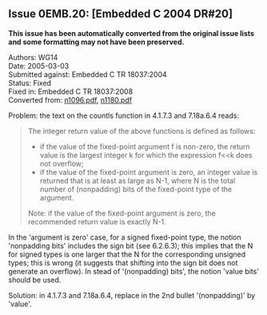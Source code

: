 ## Issue 0EMB.20: \[Embedded C 2004 DR#20]

**This issue has been automatically converted from the original issue lists and some formatting may not have been preserved.**

Authors: WG14  
Date: 2005-03-03  
Submitted against: Embedded C TR 18037:2004  
Status: Fixed  
Fixed in: Embedded C TR 18037:2008  
Converted from: [n1096.pdf](https://www.open-std.org/jtc1/sc22/wg14/www/docs/n1096.pdf), [n1180.pdf](https://www.open-std.org/jtc1/sc22/wg14/www/docs/n1180.pdf)

Problem: the text on the countls function in 4.1.7.3 and 7.18a.6.4 reads:

> The integer return value of the above functions is defined as follows:
>
> * if the value of the fixed-point argument f is non-zero, the return value is the largest integer k for which the expression f\<\<k does not overflow;
> * if the value of the fixed-point argument is zero, an integer value is returned that is at least as large as N-1, where N is the total number of (nonpadding) bits of the fixed-point type of the argument.
>
> Note: if the value of the fixed-point argument is zero, the recommended return
> value is exactly N-1.

In the 'argument is zero' case, for a signed fixed-point type, the notion
'nonpadding bits' includes the sign bit (see 6.2.6.3); this implies that the N
for signed types is one larger that the N for the corresponding unsigned types;
this is wrong (it suggests that shifting into the sign bit does not generate an
overflow). In stead of '(nonpadding) bits', the notion 'value bits' should be
used.

Solution: in 4.1.7.3 and 7.18a.6.4, replace in the 2nd bullet '(nonpadding)' by
'value'.
